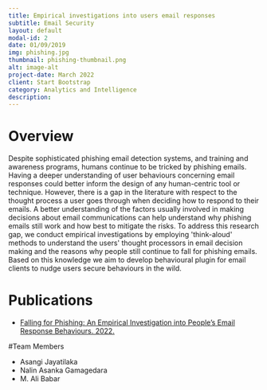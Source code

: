 ```yaml
---
title: Empirical investigations into users email responses
subtitle: Email Security
layout: default
modal-id: 2
date: 01/09/2019
img: phishing.jpg
thumbnail: phishing-thumbnail.png
alt: image-alt
project-date: March 2022
client: Start Bootstrap
category: Analytics and Intelligence
description: 
---
```


# Overview

Despite sophisticated phishing email detection systems, and training and awareness programs, humans continue to be tricked by phishing emails. Having a deeper understanding of user behaviours concerning email responses could better inform the design of any human-centric tool or technique. However, there is a gap in the  literature with respect to the thought process a user goes through when deciding how to respond to their emails. A better understanding of the factors usually involved in making decisions about email communications can help understand why phishing emails still work and how best to mitigate the risks. To address this research gap, we conduct empirical investigations by employing 'think-aloud' methods to understand the users' thought processors in email decision making and the reasons why people still continue to fall for phishing emails. Based on this knowledge we aim to develop behavioural plugin for email clients to nudge users secure behaviours in the wild.

# Publications

- [Falling for Phishing: An Empirical Investigation into People’s Email Response Behaviours. 2022.](https://arxiv.org/ftp/arxiv/papers/2108/2108.04766.pdf)  

#Team Members

- Asangi Jayatilaka
- Nalin Asanka Gamagedara
- M. Ali Babar
